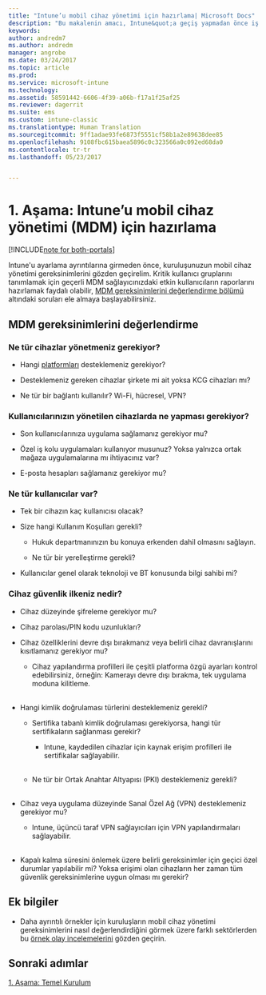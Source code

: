 ```yaml
---
title: "Intune’u mobil cihaz yönetimi için hazırlama| Microsoft Docs"
description: "Bu makalenin amacı, Intune&quot;a geçiş yapmadan önce iş ve teknik gereksinimlerini değerlendirmeleri için okuyuculara yardımcı olmaktır."
keywords: 
author: andredm7
ms.author: andredm
manager: angrobe
ms.date: 03/24/2017
ms.topic: article
ms.prod: 
ms.service: microsoft-intune
ms.technology: 
ms.assetid: 58591442-6606-4f39-a06b-f17a1f25af25
ms.reviewer: dagerrit
ms.suite: ems
ms.custom: intune-classic
ms.translationtype: Human Translation
ms.sourcegitcommit: 9ff1adae93fe6873f5551cf58b1a2e89638dee85
ms.openlocfilehash: 9108fbc615baea5896c0c323566a0c092ed68da0
ms.contentlocale: tr-tr
ms.lasthandoff: 05/23/2017


---
```


# <a name="phase-1-prepare-intune-for-mobile-device-management-mdm"></a>1. Aşama: Intune’u mobil cihaz yönetimi (MDM) için hazırlama

[!INCLUDE[note for both-portals](../includes/note-for-both-portals.md)]

Intune'u ayarlama ayrıntılarına girmeden önce, kuruluşunuzun mobil cihaz yönetimi gereksinimlerini gözden geçirelim. Kritik kullanıcı gruplarını tanımlamak için geçerli MDM sağlayıcınızdaki etkin kullanıcıların raporlarını hazırlamak faydalı olabilir, [MDM gereksinimlerini değerlendirme bölümü](/intune-classic/plan-design/migration-phase1-prepare-intune-for-mobile-device-management#assess-mdm-requirements) altındaki soruları ele almaya başlayabilirsiniz.

## <a name="assess-mdm-requirements"></a>MDM gereksinimlerini değerlendirme

### <a name="what-kinds-of-devices-do-you-need-to-manage"></a>Ne tür cihazlar yönetmeniz gerekiyor?

-   Hangi [platformları](/intune-classic/get-started/supported-mobile-devices-and-computers) desteklemeniz gerekiyor?

-   Desteklemeniz gereken cihazlar şirkete mi ait yoksa KCG cihazları mı?

-   Ne tür bir bağlantı kullanılır? Wi-Fi, hücresel, VPN?

### <a name="what-do-your-users-need-to-do-on-managed-devices"></a>Kullanıcılarınızın yönetilen cihazlarda ne yapması gerekiyor?

-   Son kullanıcılarınıza uygulama sağlamanız gerekiyor mu?

-   Özel iş kolu uygulamaları kullanıyor musunuz? Yoksa yalnızca ortak mağaza uygulamalarına mı ihtiyacınız var?

-   E-posta hesapları sağlamanız gerekiyor mu?

### <a name="what-kinds-of-users"></a>Ne tür kullanıcılar var?

-   Tek bir cihazın kaç kullanıcısı olacak?

-   Size hangi Kullanım Koşulları gerekli?

    -   Hukuk departmanınızın bu konuya erkenden dahil olmasını sağlayın.

    -   Ne tür bir yerelleştirme gerekli?

-   Kullanıcılar genel olarak teknoloji ve BT konusunda bilgi sahibi mi?

### <a name="what-is-your-device-security-policy"></a>Cihaz güvenlik ilkeniz nedir?

-   Cihaz düzeyinde şifreleme gerekiyor mu?

-   Cihaz parolası/PIN kodu uzunlukları?

-   Cihaz özelliklerini devre dışı bırakmanız veya belirli cihaz davranışlarını kısıtlamanız gerekiyor mu?

    -   Cihaz yapılandırma profilleri ile çeşitli platforma özgü ayarları kontrol edebilirsiniz, örneğin: Kamerayı devre dışı bırakma, tek uygulama moduna kilitleme.
<br></br>
-   Hangi kimlik doğrulaması türlerini desteklemeniz gerekli?

    -   Sertifika tabanlı kimlik doğrulaması gerekiyorsa, hangi tür sertifikaların sağlanması gerekir?

        -   Intune, kaydedilen cihazlar için kaynak erişim profilleri ile sertifikalar sağlayabilir.
<br></br>
    -   Ne tür bir Ortak Anahtar Altyapısı (PKI) desteklemeniz gerekli?
<br></br>
-   Cihaz veya uygulama düzeyinde Sanal Özel Ağ (VPN) desteklemeniz gerekiyor mu?

    -   Intune, üçüncü taraf VPN sağlayıcıları için VPN yapılandırmaları sağlayabilir.
<br></br>
-   Kapalı kalma süresini önlemek üzere belirli gereksinimler için geçici özel durumlar yapılabilir mi? Yoksa erişimi olan cihazların her zaman tüm güvenlik gereksinimlerine uygun olması mı gerekir?

## <a name="additional-information"></a>Ek bilgiler

-   Daha ayrıntılı örnekler için kuruluşların mobil cihaz yönetimi gereksinimlerini nasıl değerlendirdiğini görmek üzere farklı sektörlerden bu [örnek olay incelemelerini](https://customers.microsoft.com/story/mwh-global-now-part-of-stantec-secures-mobile-devices-with-intune) gözden geçirin.

## <a name="next-steps"></a>Sonraki adımlar

[1. Aşama: Temel Kurulum](/intune-classic/plan-design/migration-phase1-basic-setup)

